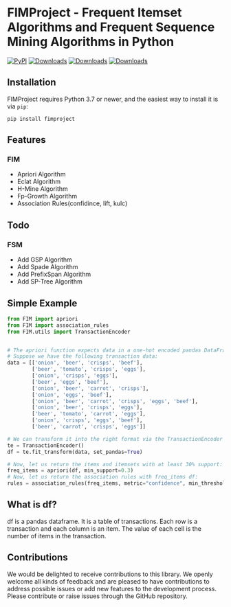 # FIMProject - Frequent Itemset Algorithms and Frequent Sequence Mining Algorithms in Python

[![PyPI](https://img.shields.io/pypi/v/FIMProject.svg?style=flat-square&color=orange)](https://pypi.org/project/FIMProject/)
[![Downloads](https://static.pepy.tech/personalized-badge/fimproject?period=total&units=international_system&left_color=black&right_color=orange&left_text=Downloads)](https://pepy.tech/project/fimproject)
[![Downloads](https://static.pepy.tech/personalized-badge/fimproject?period=month&units=international_system&left_color=black&right_color=orange&left_text=Downloads/Month)](https://pepy.tech/project/fimproject)
[![Downloads](https://static.pepy.tech/personalized-badge/fimproject?period=week&units=international_system&left_color=black&right_color=orange&left_text=Downloads/Week)](https://pepy.tech/project/fimproject)


## Installation
FIMProject requires Python 3.7 or newer, and the easiest way to install it is via
`pip`:
```shell
pip install fimproject
```

## Features
### FIM
- Apriori Algorithm
- Eclat Algorithm
- H-Mine Algorithm
- Fp-Growth Algorithm
- Association Rules(confidince, lift, kulc)

## Todo
### FSM
- Add GSP Algorithm
- Add Spade Algorithm
- Add PrefixSpan Algorithm
- Add SP-Tree Algorithm 

## Simple Example
```py
from FIM import apriori
from FIM import association_rules
from FIM.utils import TransactionEncoder


# The apriori function expects data in a one-hot encoded pandas DataFrame.
# Suppose we have the following transaction data:
data = [['onion', 'beer', 'crisps', 'beef'],
        ['beer', 'tomato', 'crisps', 'eggs'],
        ['onion', 'crisps', 'eggs'],
        ['beer', 'eggs', 'beef'],
        ['onion', 'beer', 'carrot', 'crisps'],
        ['onion', 'eggs', 'beef'],
        ['onion', 'beer', 'carrot', 'crisps', 'eggs', 'beef'],
        ['onion', 'beer', 'crisps', 'eggs'],
        ['beer', 'tomato', 'carrot', 'eggs'],
        ['onion', 'crisps', 'eggs', 'beef'],
        ['beer', 'carrot', 'crisps', 'eggs']]

# We can transform it into the right format via the TransactionEncoder as follows:
te = TransactionEncoder()
df = te.fit_transform(data, set_pandas=True)

# Now, let us return the items and itemsets with at least 30% support:
freq_items = apriori(df, min_support=0.3)
# Now, let us return the association rules with freq_items df:
rules = association_rules(freq_items, metric="confidence", min_threshold=0.7)

```

## What is df?  

<p>
df is a pandas dataframe. It is a table of transactions. Each row is a transaction and each column is an item. The value of each cell is the number of items in the transaction.
</p>

## Contributions
We would be delighted to receive contributions to this library. We openly welcome all kinds of feedback and are pleased to have contributions to address possible issues or add new features to the development process. Please contribute or raise issues through the GitHub repository.
